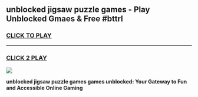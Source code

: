 
## unblocked jigsaw puzzle games - Play Unblocked Gmaes & Free #bttrl
<h3>
<a href="https://news.freeplayer.one?title=unblocked_jigsaw_puzzle_games&ref=24F">CLICK TO PLAY</a></h3>
<hr>

<h3>
<a href="https://news.freeplayer.one?title=unblocked_jigsaw_puzzle_games&ref=24F">CLICK 2 PLAY</a>
  
</h3>

<a href="https://news.freeplayer.one?title=unblocked_jigsaw_puzzle_games&ref=24F/"><img src="https://clearcache.store/games.png"></a>


**unblocked jigsaw puzzle games games unblocked: Your Gateway to Fun and Accessible Online Gaming**
